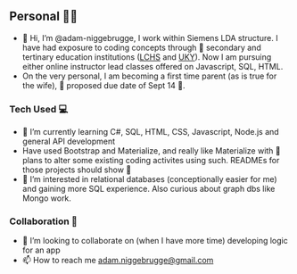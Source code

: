 ## Personal 👨‍🔬
- 👋 Hi, I’m @adam-niggebrugge, I work within Siemens LDA structure. I have had exposure to coding concepts through 🏫 secondary and tertinary education  institutions ([LCHS](https://www.lexingtoncatholic.com/) and [UKY](https://www.engr.uky.edu/research-faculty/departments/computer-science)). Now I am pursuing either online instructor lead classes offered on Javascript, SQL, HTML. 
- On the very personal, I am becoming a first time parent (as is true for the wife), 👶 proposed due date of Sept 14 🤞.

### Tech Used 💻
- 🌱 I’m currently learning C#, SQL, HTML, CSS, Javascript, Node.js and general API development
- Have used Bootstrap and Materialize, and really like Materialize with 🔄 plans to alter some existing coding activites using such. READMEs for those projects should show 🚧 
- 👀 I’m interested in relational databases (conceptionally easier for me) and gaining more SQL experience. Also curious about graph dbs like Mongo work.

### Collaboration 📓
- 💞️ I’m looking to collaborate on (when I have more time) developing logic for an app
- 📫 How to reach me adam.niggebrugge@gmail.com

<!---
adam-niggebrugge/adam-niggebrugge is a ✨ special ✨ repository because its `README.md` (this file) appears on your GitHub profile.
You can click the Preview link to take a look at your changes.
--->

